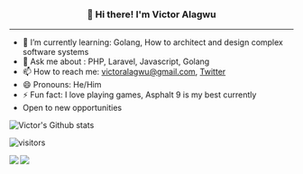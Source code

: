 <h3 align="center">👋 Hi there! I'm Victor Alagwu</h3>

---
- 🌱 I’m currently learning: Golang, How to architect and design complex software systems
- 💬 Ask me about : PHP, Laravel, Javascript, Golang
- 📫 How to reach me: victoralagwu@gmail.com, [Twitter](https://twitter.com/victoralagwu)
- 😄 Pronouns: He/Him
- ⚡ Fun fact: I love playing games, Asphalt 9 is my best currently 
- Open to new opportunities 

![Victor's Github stats](https://github-readme-stats.vercel.app/api?username=VictorAlagwu)

![visitors](https://visitor-badge.glitch.me/badge?page_id=VictorAlagwu.VictorAlagwu)

<a href="https://github.com/VictorAlagwu/gophercises">
  <img align="left" src="https://github-readme-stats.vercel.app/api/pin/?username=VictorAlagwu&repo=gophercises" />
</a>
<a href="https://github.com/VictorAlagwu/learn-go">
  <img align="left" src="https://github-readme-stats.vercel.app/api/pin/?username=VictorAlagwu&repo=learn-go" />
</a>

<!--
**VictorAlagwu/VictorAlagwu** is a ✨ _special_ ✨ repository because its `README.md` (this file) appears on your GitHub profile.

Here are some ideas to get you started:

- 🔭 I’m currently working on ...
- 🌱 I’m currently learning ...
- 👯 I’m looking to collaborate on ...
- 🤔 I’m looking for help with ...
- 💬 Ask me about ...
- 📫 How to reach me: ...
- 😄 Pronouns: ...
- ⚡ Fun fact: ...
-->
